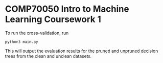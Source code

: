 # COMP70050 Intro to Machine Learning Coursework 1

To run the cross-validation, run

```
python3 main.py
```

This will output the evaluation results for the pruned and unpruned decision trees from the clean and unclean datasets.
